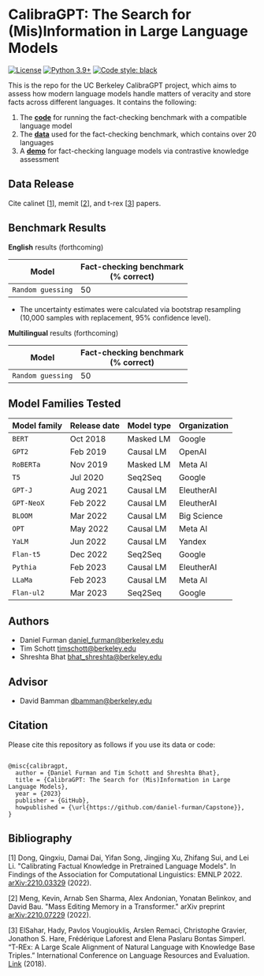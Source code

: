 # CalibraGPT: The Search for (Mis)Information in Large Language Models

[![License](https://img.shields.io/badge/license-MIT-green.svg)](https://github.com/daniel-furman/Capstone/blob/main/LICENSE) 
[![Python 3.9+](https://img.shields.io/badge/python-3.9+-blue.svg)](https://www.python.org/downloads/release/python-390/) 
[![Code style: black](https://img.shields.io/badge/code%20style-black-000000.svg)](https://github.com/psf/black) 

This is the repo for the UC Berkeley CalibraGPT project, which aims to assess how modern language models handle matters of veracity and store facts across different languages. It contains the following:

1. The [**code**][cka_run_main] for running the fact-checking benchmark with a compatible language model
2. The [**data**][hf_data] used for the fact-checking benchmark, which contains over 20 languages
3. A [**demo**][cka_lightweight_demo] for fact-checking language models via contrastive knowledge assessment

## Data Release

Cite calinet [[1][bib]], memit [[2][bib]], and t-rex [[3][bib]] papers.

## Benchmark Results

**English** results (forthcoming)

| Model           | Fact-checking benchmark<br />(% correct) |
|------------------|---------------------------------------------|
| `Random guessing` | 50   | 

* The uncertainty estimates were calculated via bootstrap resampling (10,000 samples with replacement, 95% confidence level).  

**Multilingual** results (forthcoming)

| Model           | Fact-checking benchmark<br />(% correct) |
|------------------|---------------------------------------------|
| `Random guessing` | 50   | 

## Model Families Tested

| Model family | Release date | Model type | Organization |
|--------------|--------------|------------|--------------|
| `BERT`       | Oct 2018     | Masked LM  | Google       |
| `GPT2`       | Feb 2019     | Causal LM  | OpenAI       |
| `RoBERTa`    | Nov 2019     | Masked LM  | Meta AI      |
| `T5`         | Jul 2020     | Seq2Seq    | Google       |
| `GPT-J`      | Aug 2021     | Causal LM  | EleutherAI   |
| `GPT-NeoX`   | Feb 2022     | Causal LM  | EleutherAI   |
| `BLOOM`      | Mar 2022     | Causal LM  | Big Science  |
| `OPT`        | May 2022     | Causal LM  | Meta AI      |
| `YaLM`       | Jun 2022     | Causal LM  | Yandex       |
| `Flan-t5`    | Dec 2022     | Seq2Seq    | Google       |
| `Pythia`     | Feb 2023     | Causal LM  | EleutherAI   |
| `LLaMa`      | Feb 2023     | Causal LM  | Meta AI      |
| `Flan-ul2`   | Mar 2023     | Seq2Seq    | Google       |

## Authors

* Daniel Furman <daniel_furman@berkeley.edu>
* Tim Schott <timschott@berkeley.edu>
* Shreshta Bhat <bhat_shreshta@berkeley.edu>

## Advisor

* David Bamman <dbamman@berkeley.edu>

## Citation

Please cite this repository as follows if you use its data or code:

```

@misc{calibragpt,
  author = {Daniel Furman and Tim Schott and Shreshta Bhat},
  title = {CalibraGPT: The Search for (Mis)Information in Large Language Models},
  year = {2023}
  publisher = {GitHub},
  howpublished = {\url{https://github.com/daniel-furman/Capstone}},
}

```

## Bibliography 

[1] Dong, Qingxiu, Damai Dai, Yifan Song, Jingjing Xu, Zhifang Sui, and Lei Li. "Calibrating Factual Knowledge in Pretrained Language Models". In Findings of the Association for Computational Linguistics: EMNLP 2022. [arXiv:2210.03329][cka] (2022).

[2] Meng, Kevin, Arnab Sen Sharma, Alex Andonian, Yonatan Belinkov, and David Bau. "Mass Editing Memory in a Transformer." arXiv preprint [arXiv:2210.07229][memit] (2022).

[3] ElSahar, Hady, Pavlos Vougiouklis, Arslen Remaci, Christophe Gravier, Jonathon S. Hare, Frédérique Laforest and Elena Paslaru Bontas Simperl. “T-REx: A Large Scale Alignment of Natural Language with Knowledge Base Triples.” International Conference on Language Resources and Evaluation. [Link][trex] (2018).


[bib]: https://github.com/daniel-furman/Capstone#bibliography
[hf_data]: https://huggingface.co/datasets/CalibraGPT/Fact_Checking
[cka]: https://arxiv.org/abs/2210.03329
[memit]: https://arxiv.org/abs/2210.07229
[mmlu]: https://paperswithcode.com/sota/multi-task-language-understanding-on-mmlu
[mmlu_paper]: https://arxiv.org/abs/2009.03300
[trex]: http://aclanthology.lst.uni-saarland.de/L18-1544.pdf
[cka_lightweight_demo]: https://github.com/daniel-furman/Capstone/blob/main/notebooks/fact_checking_notebooks/fact-checking-lightweight-demo.ipynb
[cka_run_main]: https://github.com/daniel-furman/Capstone/blob/main/notebooks/fact_checking_notebooks/fact-checking-full-benchmark.ipynb
